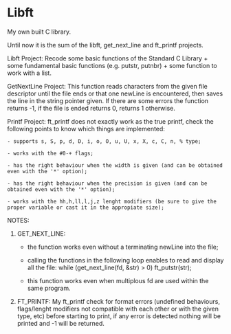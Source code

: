 # Libft
My own built C library.

Until now it is the sum of the libft, get_next_line and ft_printf projects.

Libft Project:
	Recode some basic functions of the Standard C Library + some fundamental basic functions (e.g. putstr, putnbr) + some function to work with a list.

GetNextLine Project:
	This function reads characters from the given file descriptor until the file ends or that one newLine is encountered, then saves the line in the string pointer given.
	If there are some errors the function returns -1, if the file is ended returns 0, returns 1 otherwise.

Printf Project:
	ft_printf does not exactly work as the true printf, check the following points to know which things are implemented:

	- supports s, S, p, d, D, i, o, O, u, U, x, X, c, C, n, % type;

	- works with the #0-+ flags;

	- has the right behaviour when the width is given (and can be obtained even with the '*' option);

	- has the right behaviour when the precision is given (and can be obtained even with the '*' option);

	- works with the hh,h,ll,l,j,z lenght modifiers (be sure to give the proper variable or cast it in the appropiate size);



NOTES:
1) GET_NEXT_LINE:
	- the function works even without a terminating newLine into the file;

	- calling the functions in the following loop enables to read and display all the file:
		while (get_next_line(fd, &str) > 0)
			ft_putstr(str);

	- this function works even when multiplous fd are used within the same program.

2) FT_PRINTF:
	My ft_printf check for format errors (undefined behaviours, flags/lenght modifiers not compatible with each other or with the given type, etc) before starting to print, if any error is detected nothing will be printed and -1 will be returned.
